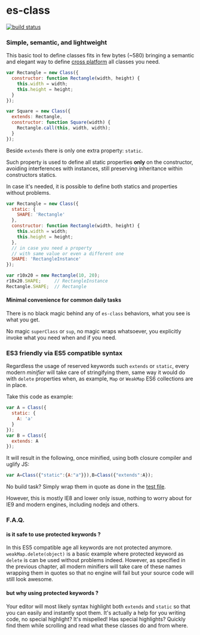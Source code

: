 es-class
========

[![build status](https://secure.travis-ci.org/WebReflection/es-class.png)](http://travis-ci.org/WebReflection/es-class)


### Simple, semantic, and lightweight
This basic tool to define classes fits in few bytes (~580) bringing a semantic and elegant way to define [cross platform](http://webreflection.github.io/es-class/test) all classes you need.
```js
var Rectangle = new Class({
  constructor: function Rectangle(width, height) {
    this.width = width;
    this.height = height;
  }
});

var Square = new Class({
  extends: Rectangle,
  constructor: function Square(width) {
    Rectangle.call(this, width, width);
  }
});
```

Beside `extends` there is only one extra property: `static`.

Such property is used to define all static properties **only** on the constructor, avoiding interferences with instances, still preserving inheritance within constructors statics.

In case it's needed, it is possible to define both statics and properties without problems.

```js
var Rectangle = new Class({
  static: {
    SHAPE: 'Rectangle'
  },
  constructor: function Rectangle(width, height) {
    this.width = width;
    this.height = height;
  },
  // in case you need a property
  // with same value or even a different one
  SHAPE: 'RectangleInstance'
});

var r10x20 = new Rectangle(10, 20);
r10x20.SHAPE;     // RectangleInstance
Rectangle.SHAPE;  // Rectangle
```


#### Minimal convenience for common daily tasks
There is no black magic behind any of `es-class` behaviors, what you see is what you get.

No magic `superClass` or `sup`, no magic wraps whatsoever, you explicitly invoke what you need when and if you need.


### ES3 friendly via ES5 compatible syntax
Regardless the usage of reserved keywords such `extends` or `static`, every modern _minifier_ will take care of stringifying them, same way it would do with `delete` properties when, as example, `Map` or `WeakMap` ES6 collections are in place.

Take this code as example:
```js
var A = Class({
  static: {
    A: 'a'
  }
});
var B = Class({
  extends: A
});
```
It will result in the following, once minified, using both closure compiler and uglify JS:
```js
var A=Class({"static":{A:"a"}}),B=Class({"extends":A});
```
No build task? Simply wrap them in quote as done in the [test file](test/es-class.js).

However, this is mostly IE8 and lower only issue, nothing to worry about for IE9 and modern engines, including nodejs and others.

### F.A.Q.

#### is it safe to use protected keywords ?
In this ES5 compatible age all keywords are not protected anymore. `weakMap.delete(object)` is a basic example where protected keyword as `delete` is can be used without problems indeed. However, as specified in the previous chapter, all modern minifiers will take care of these names wrapping them in quotes so that no engine will fail but your source code will still look awesome.


#### but why using protected keywords ?
Your editor will most likely syntax highlight both `extends` and `static` so that you can easily and instantly spot them. It's actually a help for you writing code, no special highlight? It's mispelled! Has special highlights? Quickly find them while scrolling and read what these classes do and from where.